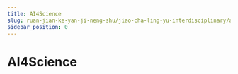 ```yaml
---
title: AI4Science
slug: ruan-jian-ke-yan-ji-neng-shu/jiao-cha-ling-yu-interdisciplinary/ai4science/ai4science
sidebar_position: 0
---
```


# AI4Science


